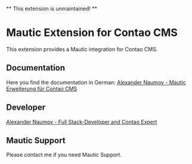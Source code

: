** This extension is unmaintained! **


Mautic Extension for Contao CMS
=============================================

This extension provides a Mautic integration for Contao CMS.

## Documentation

Here you find the documentation in German: [Alexander Naumov - Mautic Erweiterung für Contao CMS ](https://alexandernaumov.de/artikel/mautic-contao)

## Developer
[Alexander Naumov - Full Stack-Developer and Contao Expert](https://alexandernaumov.de)

## Mautic Support

Please contact me if you need Mautic Support.
